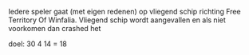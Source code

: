 Iedere speler gaat (met eigen redenen) op vliegend schip richting Free Territory Of Winfalia.
Vliegend schip wordt aangevallen en als niet voorkomen dan crashed het


doel: 30
4
14 = 18
